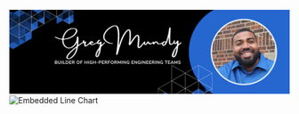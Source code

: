 ![Banner](./profile/banner.png)
![Embedded Line Chart](https://recharts.org/en-US/examples/TinyLineChart)


